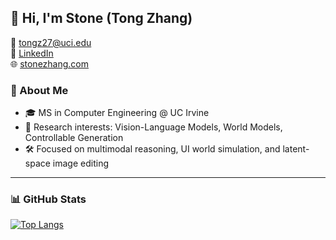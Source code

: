 ## 👋 Hi, I'm Stone (Tong Zhang)

📧 [tongz27@uci.edu](mailto:tongz27@uci.edu)  
🔗 [LinkedIn](https://www.linkedin.com/in/tong-zhang-stone/)  
🌐 [stonezhang.com](https://stonezhang.com)
### 🚀 About Me

- 🎓 MS in Computer Engineering @ UC Irvine  
- 🔬 Research interests: Vision-Language Models, World Models, Controllable Generation  
- 🛠️ Focused on multimodal reasoning, UI world simulation, and latent-space image editing  

---

### 📊 GitHub Stats

[![Top Langs](https://yu-readme.vercel.app/api/top-langs/?username=the-star-sea&layout=compact&theme=algolia)](https://github.com/anuraghazra/github-readme-stats)



